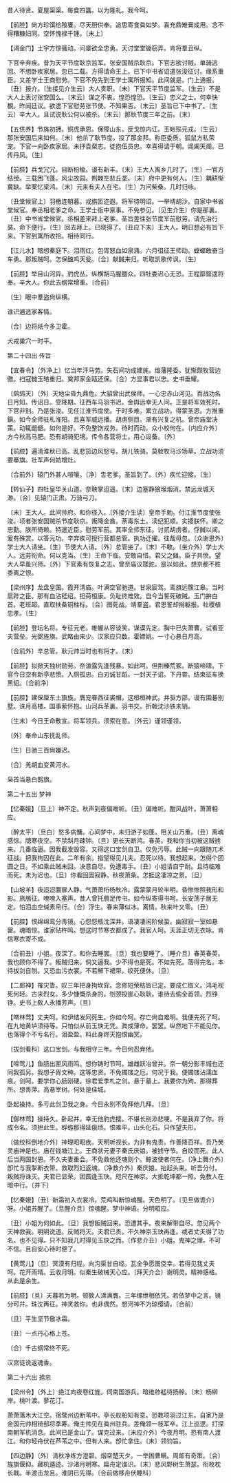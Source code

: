 <!-- { "loadSidebar": true } -->
昔人待贤。夏屋渠渠。每食四簋。以为隆礼。我今呵。 

【前腔】尙方珍馔给飱饔。尽天厨供奉。追思寄食眞如梦。喜充鼎雉膏成用。念不得糟糠妇同。空怀愧禄千锺。〔末上〕 

【谒金门】土宇方惊骚动。问辠欲全忠勇。天讨堂堂锄窃弄。肯将羣丑纵。

下官辛弃疾。昔为天平节度耿京监军。张安国贼杀耿京。下官志欲讨贼。单骑逃回。不想卧疾家居。忽已二载。方得请命王上。已下中书省诏遣张浚征讨。缘系重臣。又差学士王商慰劳。下官不免先到王学士寓所报知。此间就是。门上通报。〔丑〕报介。〔生接见介生云〕大人贵职。〔末〕下官天平节度监军。〔生云〕不是大人上表讨张安国么。〔末云〕谋之不衷。惶恐惶恐。〔生云〕忠义之士。何幸快覩。昨闻廷议。欲遣下官慰劳张节使。不知果否。〔末云〕圣旨已下中书了。〔生云〕辛大人。且试说耿公何以被杀。〔末云〕那耿节度三年之前。〔末〕 

【五供养】节旄初拥。铜虎承恩。保障山东。反戈惊内讧。玉帐殒元戎。〔生云〕那张安国后来如何。〔末〕他杀了耿节度。投了那金邦。称臣委质。狐鼠方私荣宠。下官一向卧疾家居。未抒袁粲志。徒抱伍员忠。幸喜得请于朝。阊阖天阍。已传丹凤。〔生〕 

【前腔】兵戈冗冗。目断枌楡。谩有新丰。〔末〕王大人离乡几时了。〔生〕一官方结绶。三载困飞蓬。风尘故园。荆棘空悲丘垄。〔末〕府中更有何人。〔生〕耦耕惭冀缺。举案忆梁鸿。〔末〕元来有夫人在宅。〔生〕为问柴桑。几时归咏。

〔丑堂候官上〕羽檄连朝暮。戎旃匝迩遐。将军待明诏。一举靖胡沙。自家中书省堂候官。奉丞相老爹之命。王学士衙中禀事。不免参见。〔见生介生〕你是那裏。〔丑〕中书省堂候官。丞相差来拜上老爹。圣旨差往张节度军前慰劳。请先治行装。命下便行。〔生〕回去拜上。已晓得了。〔丑应下末〕王大人。明日想必有旨下来。下官到寓所收拾。相待同行。 

【江儿水】暗想秦庭下。泪雨红。包胥怒血如泉涌。六月徂征王师动。螳螂敢奋当车勇。那叛贼呵。怎保醢鸡天瓮。〔合〕献馘来归。听取凯歌传讽。〔生〕 

【前腔】举目山河异。豹虎丛。纵横胡马腥膻众。四牡委迟心无恐。王程靡盬遑将奉。辛大人。你此去纲常增重。〔合前〕 

〔生〕眼中羣盗尙纵横。

谁识逋逃家客情。

〔合〕边将祇今多卫霍。

犬戎巢穴一时平。 

第二十四出
传旨

【宜春令】〔外净上〕忆当年汗马劳。矢石间功成建旄。维藩隆委。犹惭颇牧营边徼。扫寇雠玉辂重归。奠邦家金瓯还保。〔合〕方显事君以忠。史书垂耀。

〔鹧鸪天〕〔外〕天地尘昏九鼎危。大貂曾出武侯师。一心忠赤山河见。百战功名日月知。传诏日。受降期。征西车马羽书迟。金舆远幸无人问。正是将军效死时。下官非别。乃是张浚。见任江淮节度使。于时多难。累立战功。得蒙圣恩。方推重鎭。如今全师驻札淮阳。且喜军威远播。胡虏侧目。渐有兴复之机。曾奈庙堂决策。动辄龃龉。如何是好。不免整饬戎务。待时而动。众小校何在。〔内应介外〕方今秋高马肥。恐有胡骑犯境。传令各营将士。用心设备。〔外〕 

【前腔】遍淸淮秋已高。乱悲笳边风怒号。胡儿铁骑。莫敎牧马沙场草。立战功须要搴旗。壮军声何妨增灶。

〔合前外〕辕门外甚人喧嚷。〔净〕吿老爹。圣旨到了。〔外〕疾忙迎接。〔生〕 

【转仙子】四牡皇华关山道。奈鞅掌迢遥。〔末〕边塞静狼堠烟消。禁远龙城天渺。〔合〕见辕门正肃。万骑弓刀。

〔末〕王大人。此间帅府。和你径入。〔外接介生读〕皇帝手勅。付江淮节度使张浚。顷者张安国贼杀节度耿京。叛降金酋。荼毒东土。渎纪犯顺。实撄朕怀。卿之忠勤。朕所倚赖。特遣近臣。慰劳军前。其率全师东征。讨贰胡虏者。俘馘以闻。爰有殊赏。以答元功。辛弃疾可授行营都总管。执功迁擢。往哉毋忽。〔众谢恩外〕学士大人请坐。〔生〕节使大人请。〔外〕总管坐了。〔末〕不敢。〔坐介外〕学士大人。远劳衔命。何以克当。〔生〕王命下临。安敢自惜。君父之雠。臣子共愤。望大人早蚤兴师。〔外〕下官素有恢复之志。曾奈庙议蹉跎。是以如此。想京都不胜黍离之恨。 

【梁州序】龙盘皇国。霞开淸庙。叶满空官驰道。甘泉宸驾。鸾旗远簇江皋。当时扈跸之臣。那有血沾嵇绍。担荷桓康。负耻终难效。自今当誓死破贼。玉门拚白首。老班超。直取扶桑铜柱标。〔合〕图死战。靖羣盗。君恩誓却捐躯报。社稷植忠孝。〔生〕 

【前腔】登坛名将。专征元老。帷幄从容谈笑。谋谟先定。胸中已失萧曹。试看亚夫营垒。光弼旌旗。武略由来少。汉家应只数。霍嫖姚。一寸心悬日月高。

〔合前外〕辛总管。耿元帅当时也有将才。〔末〕 

【前腔】拟掀天独树勋劳。奈溘露先逢残暴。如此呵。但荆榛荒冢。断猿啼啸。下官今日空有新亭悲愤。入厕孤忠。白刃诚甘蹈。一封天子诏。下丹霄。结束征车换黑貂。〔合前净〕 

【前腔】建保厘东土旟旐。膺宠眷西征裘帽。这桓桓神武。并驱方邵。谩有围碁别墅。诛月高楼。国事萦怀抱。山河兵革裏。羽书交。折戟沈沙铁未销。

〔生末〕今日王命敷宣。将军领兵。须索在意。〔外云〕谨领谨领。 

〔外〕奉命山东抚乱师。

〔生〕日驰三百尙嫌迟。

〔合〕羌胡血变黄河水。

枭首当悬白鹊旗。 

第二十五出
梦神

【忆秦娥】〔旦上〕神不定。秋声到夜偏难听。〔丑〕偏难听。酣风战叶。萧萧相应。

〔醉太平〕〔旦白〕愁多病慵。心间梦中。未归游子如蓬。阻关山万重。〔丑〕离魂感悰。牕寒夜空。不禁斜月疎钟。〔旦〕更长天断鸿。春英。我和你当初被这贼掳来。几番临逼。因我截发毁容。又得这口宝剑自卫。仅免污辱。此贼一向跟随兀术征战。把我拘囚在此。二年有余。指望得见儿夫。忍死以待。我想起来。怎得个团圆之日。不如乘此贼未回。决意自尽。免遭毒手。〔丑〕小姐请自宁耐。且待临难而死。未为迟也。〔旦〕你看囹圄寂静。秋夜萧条。怎捱这凄凉之景。〔旦〕 

【山坡羊】夜迢迢圜扉人静。气萧萧桁杨秋冷。露蒙蒙月轮半明。昏惨惨照我形和影。旅鴈征。嘹嘹入塞声。昔人曾托鴈足传书。如今纵寄得书呵。长安荡子居无定。怕泪血空缄素帛行。〔合〕浮生。春来薄似冰。离情。秋来叶又零。〔丑〕 

【前腔】恨绵绵鸾分靑镜。心怨怨瓶沈深井。语凄凄闲阶候蛩。幽寂寂一室如悬罄。魂暗惊。谁家砧杵鸣。想这时节寒衣都成了。我官人呵。天涯正切无衣咏。肯信寒衣寄不成。

〔合前丑〕小姐。夜深了。和你去睡罢。〔旦〕我也要睡了。〔睡介旦〕春英春英。我也顾你不得了。叛贼归来。倘又逼我。少不得也是死。不如先死。落得完名。本待拔剑自刎。又恐血污衣裳。不若解下裙带。绞死便休。〔旦〕 

【二郞神】罹灾眚。叹三年把身拘坎穽。念修短荣枯皆已定。要成仁取义。鸿毛视死何轻。古来烈女。多少慷慨杀身的。刎颈投崖心耿耿。谁待去偷全首领。烈铮铮。史书上敎人永播芳声。〔旦〕 

【啭林莺】丈夫呵。和伊结发同死生。你如今呵。存亡尙自难明。我便先死了呵。在九地黄垆须待等。只怕似从前玉玦无凭。眞成薄命。罢罢。纵然地下不能见你。也落得个不亏名行。泪盈盈。料此身终天抱恨幽冥。

〔拔剑看科〕这口宝剑。与我相守三年。今日何忍弃他。 

【啼莺儿】鱼肠出匣风雨鸣。想你铸时节呵。雄雌跃冶曾并。奈一朝分影丰城也还同我孤另。我想子胥文种。这等忠贤。不免镯镂之厄。何况于我。便镯镂沾濡血痕。剑呵。要学你心肠刚硬。徐君爱季札之剑。悬于墓上。我要你为殉。那得葬所。想靑萍。高悬宰树。何处是佳城。

卧起操持。多亏此剑卫我之身。今日永别不免拜他几拜。〔旦〕 

【御林莺】操持久。卧起幷。幸无他豹虎撄。不堪长别添悲哽。不是我弃了你。将成令名。须拚此生。蜉蝣那得延俄顷。恨难平。山头化石。只作望夫形。

〔做绞科倒地介外〕神理昭昭疾。天明听视长。为非有鬼责。作善降百祥。吾乃癸灵庙神是也。庙在钱塘江上。王商状元妻子秦氏庆娘。被掳守节。自绞而死。此人后当两国封恩。不久夫妻重会。不免救他还魂则个。鲸波使者何在。〔净上舞介外〕卽忙与我掣断衣带。救取烈妇返魂。〔净救介外〕秦庆娘。抬起头来。听吾分付。叛贼将诛灭。夫君已显荣。团圆逢玉玦。咫尺在神京。大抵乾坤都一照。免教人在暗中行。〔并下〕 

【忆秦娥】〔丑〕新霜初入衣裳冷。荒鸡叫断惊魂醒。天色明了。〔见旦做诡介〕呀。小姐苏醒了。〔旦醒介旦〕惊魂醒。梦中神语。分明昭应。

〔丑〕小姐为何如此。〔旦〕我想叛贼回来。恐遭其手。夜来解带自尽。忽见两个天神救我。明明说道。反贼将灭。夫君已贵。不久神京玉玦再逢。或者丈夫得了功名。也不见得。只不知我几时得见玉玦之而。〔作悲介丑〕小姐。鬼神之理。不可不信。且自安心待时便了。 

【黄莺儿】〔旦〕冥漠有归程。向沟渠甘自经。瓦全争愿图侥幸。若得见我丈夫呵。花开雨晴。云收月明。似秦生破械天心应。〔拜天介合〕谢明灵。精神感格。从此是余生。

【前腔】〔旦〕天暮若为明。顿敎人涕满膺。三年缧绁相依凭。若依梦中之言。镜分可幷。珠沈再征。神灵救你。也非偶然。想河神不为琼缨请。〔合前〕 

〔旦〕平生坚节傲冰霜。

〔丑〕一点丹心格上苍。

〔合〕千古纲常终不死。

汉宫徒说返魂香。 

第二十六出
掳忠

【梁州令】〔外上〕绝江向夜卷红旌。伺南国游兵。暗维舴艋待扬舲。〔末〕杨柳岸。桃叶渡。蓼花汀。

萧萧落木大江空。宿鹭州边断苇中。亭长舣船知有意。恐教项羽过江东。自家乃是金国元帅相锜部将季筹。俺主帅见在眞州驻兵。差俺领一枝军卒。江上巡逻。打探南朝军机消息。此间已是金山了。谋克过来。〔末应介外〕今夜月明。恐有南人渡江。和你轻舟伏在芦苇之中。但有人来。卽忙拿住。〔末〕领钧旨。 

【四边静】〔外〕淸秋净练方澄碧。烟空楚天夕。一举困曹瞒。周郞有奇策。〔合〕旌旗偃抑。藏机遁迹。沙渚月明寒。扁舟定谁识。〔末〕悲风野树生萧瑟。衔枚枕长戟。半渡击龙且。淮阴已先得。〔合前做移舟伏睡科〕 

